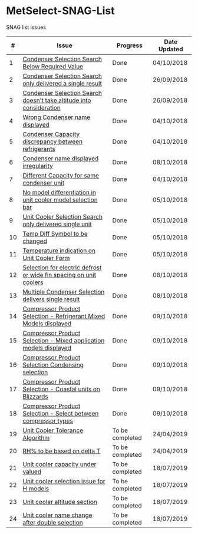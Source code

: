# MetSelect-SNAG-List
SNAG list issues 

| # | Issue | Progress | Date Updated |
| --- |  ---  | ------ | ------ |
| 1 |[Condenser Selection Search Below Required Value](https://github.com/NicDup/MetSelect-SNAG-List/blob/master/SNAG_1.md)|  Done | 04/10/2018 |
| 2 |[Condenser Selection Search only delivered a single result](https://github.com/NicDup/MetSelect-SNAG-List/blob/master/SNAG_2.md)|  Done | 26/09/2018 |
| 3 |[Condenser Selection Search doesn't take altitude into consideration](https://github.com/NicDup/MetSelect-SNAG-List/blob/master/SNAG_3.md)|  Done | 26/09/2018 |
| 4 |[Wrong Condenser name displayed](https://github.com/NicDup/MetSelect-SNAG-List/blob/master/SNAG_4.md)|  Done | 04/10/2018 |
| 5 |[Condenser Capacity discrepancy between refrigerants](https://github.com/NicDup/MetSelect-SNAG-List/blob/master/SNAG_5.md)|  Done | 04/10/2018 |
| 6 |[Condenser name displayed irregularity](https://github.com/NicDup/MetSelect-SNAG-List/blob/master/SNAG_6.md)|  Done | 08/10/2018 |
| 7 |[Different Capacity for same condenser unit](https://github.com/NicDup/MetSelect-SNAG-List/blob/master/SNAG_7.md)|  Done | 04/10/2018 |
| 8 |[No model differentiation in unit cooler model selection bar](https://github.com/NicDup/MetSelect-SNAG-List/blob/master/SNAG_8.md)|  Done | 05/10/2018 |
| 9 |[Unit Cooler Selection Search only delivered single unit](https://github.com/NicDup/MetSelect-SNAG-List/blob/master/SNAG_9.md)|  Done | 05/10/2018 |
| 10 |[Temp Diff Symbol to be changed](https://github.com/NicDup/MetSelect-SNAG-List/blob/master/SNAG_10.md)|  Done | 05/10/2018 |
| 11 |[Temperature indication on Unit Cooler Form](https://github.com/NicDup/MetSelect-SNAG-List/blob/master/SNAG_11.md)|  Done | 05/10/2018 |
| 12 |[Selection for electric defrost or wide fin spacing on unit coolers](https://github.com/NicDup/MetSelect-SNAG-List/blob/master/SNAG_12.md)|  Done | 08/10/2018 |
| 13 |[Multiple Condenser Selection delivers single result](https://github.com/NicDup/MetSelect-SNAG-List/blob/master/SNAG_13.md)|  Done | 08/10/2018 |
| 14 |[Compressor Product Selection - Refrigerant Mixed Models displayed](https://github.com/NicDup/MetSelect-SNAG-List/blob/master/SNAG_14.md)|  Done | 09/10/2018 |
| 15 |[Compressor Product Selection - Mixed application models displayed](https://github.com/NicDup/MetSelect-SNAG-List/blob/master/SNAG_15.md)|  Done | 09/10/2018 |
| 16 |[Compressor Product Selection Condensing selection](https://github.com/NicDup/MetSelect-SNAG-List/blob/master/SNAG_16.md)|  Done | 09/10/2018 |
| 17 |[Compressor Product Selection - Coastal units on Blizzards](https://github.com/NicDup/MetSelect-SNAG-List/blob/master/SNAG_17.md)|  Done | 09/10/2018 |
| 18 |[Compressor Product Selection - Select between compressor types](https://github.com/NicDup/MetSelect-SNAG-List/blob/master/SNAG_18.md)|  Done | 09/10/2018 |
| 19 |[Unit Cooler Tolerance Algorithm](https://github.com/NicDup/MetSelect-SNAG-List/blob/master/SNAG_19.md)|  To be completed | 24/04/2019 |
| 20 |[RH% to be based on delta T](https://github.com/NicDup/MetSelect-SNAG-List/blob/master/SNAG_20.md)|  To be completed | 24/04/2019 |
| 21 |[Unit cooler capacity under valued](https://github.com/NicDup/MetSelect-SNAG-List/blob/master/SNAG_21.md)|  To be completed | 18/07/2019 |
| 22 |[Unit cooler selection issue for H models](https://github.com/NicDup/MetSelect-SNAG-List/blob/master/SNAG_22.md)|  To be completed | 18/07/2019 |
| 23 |[Unit cooler altitude section](https://github.com/NicDup/MetSelect-SNAG-List/blob/master/SNAG_23.md)|  To be completed | 18/07/2019 |
| 24 |[Unit cooler name change after double selection](https://github.com/NicDup/MetSelect-SNAG-List/blob/master/SNAG_24.md)|  To be completed | 18/07/2019 |
